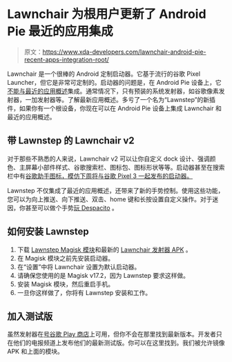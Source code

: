 # Lawnchair 为根用户更新了 Android Pie 最近的应用集成

> 原文：<https://www.xda-developers.com/lawnchair-android-pie-recent-apps-integration-root/>

Lawnchair 是一个很棒的 Android 定制启动器。它基于流行的谷歌 Pixel Launcher，但它是非常可定制的。启动器的问题是，在 Android Pie 设备上，它[不能与最近的应用概述](https://www.xda-developers.com/android-pie-recent-apps-customization/)集成。通常情况下，只有预装的系统发射器，如谷歌像素发射器，一加发射器等。了解最新应用概述。多亏了一个名为“Lawnstep”的新插件，如果你有一个根设备，你现在可以在 Android Pie 设备上集成 Lawnchair 和最近的应用概述。

## 带 Lawnstep 的 Lawnchair v2

对于那些不熟悉的人来说，Lawnchair v2 可以让你自定义 dock 设计、强调颜色、主屏幕小部件样式、谷歌搜索栏、图标包、图标形状等等。启动器甚至在搜索栏中有[谷歌助手图标，模仿下周将与谷歌 Pixel 3 一起发布的启动器。](https://www.xda-developers.com/download-pixel-launcher-google-assistant-search-bar-pixel-3/)

Lawnstep 不仅集成了最近的应用概述，还带来了新的手势控制。使用这些功能，您可以为向上推送、向下推送、双击、home 键和长按设置自定义操作。对于迷因，你甚至可以做个手势[玩 Despacito](https://twitter.com/MishaalRahman/status/1046781444801142785) 。

## 如何安装 Lawnstep

1.  下载 [Lawnstep Magisk 模块](https://www.androidfilehost.com/?fid=1322778262904018542)和最新的 [Lawnchair 发射器 APK](https://www.androidfilehost.com/?fid=1322778262904018386) 。
2.  在 Magisk 模块之前先安装启动器。
3.  在“设置”中将 Lawnchair 设置为默认启动器。
4.  请确保您使用的是 Magisk v17.2，因为 Lawnstep 要求这样做。
5.  安装 Magisk 模块，然后重启手机。
6.  一旦你这样做了，你将有 Lawnstep 安装和工作。

## 加入测试版

虽然发射器在[号谷歌 Play 商店](https://play.google.com/store/apps/details?id=ch.deletescape.lawnchair.plah)上可用，但你不会在那里找到最新版本。开发者只在他们的电报频道上发布他们的最新测试版。你可以在这里找到。我们被允许镜像 APK 和上面的模块。